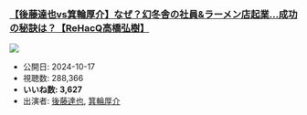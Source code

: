 ### [【後藤達也vs箕輪厚介】なぜ？幻冬舎の社員&ラーメン店起業…成功の秘訣は？【ReHacQ高橋弘樹】](https://www.youtube.com/watch?v=s0Lqsch8dvA)
[![](https://img.youtube.com/vi/s0Lqsch8dvA/sddefault.jpg)](https://www.youtube.com/watch?v=s0Lqsch8dvA)
-   公開日: 2024-10-17
-   視聴数: 288,366
-   **いいね数: 3,627**
-   出演者: [後藤達也](/rehacq_fan/people/後藤達也 "wikilink"), [箕輪厚介](/rehacq_fan/people/箕輪厚介 "wikilink")
